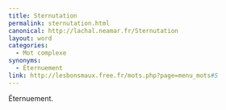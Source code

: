 ```yaml
---
title: Sternutation
permalink: sternutation.html
canonical: http://lachal.neamar.fr/Sternutation
layout: word
categories:
  - Mot complexe
synonyms:
  - Éternuement
link: http://lesbonsmaux.free.fr/mots.php?page=menu_mots#S
---
```


Éternuement.


